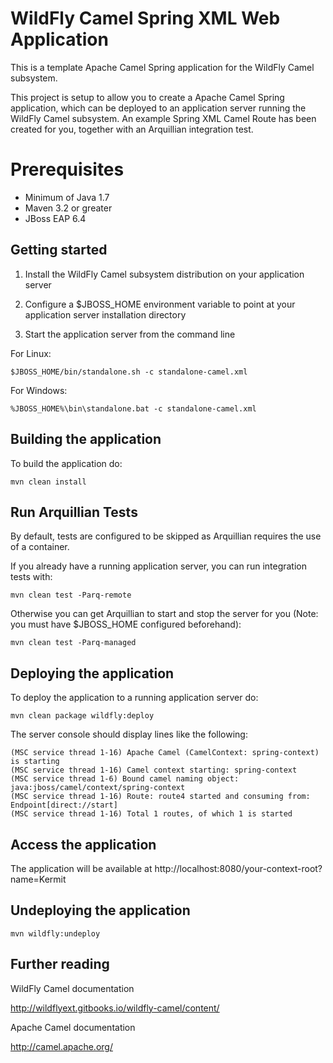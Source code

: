 WildFly Camel Spring XML Web Application
=============

This is a template Apache Camel Spring application for the WildFly Camel subsystem. 

This project is setup to allow you to create a Apache Camel Spring application, which can be deployed to an application
server running the WildFly Camel subsystem. An example Spring XML Camel Route has been created for you, together with an Arquillian
integration test.

Prerequisites
=============

* Minimum of Java 1.7
* Maven 3.2 or greater
* JBoss EAP 6.4


Getting started
---------------

1. Install the WildFly Camel subsystem distribution on your application server

2. Configure a $JBOSS_HOME environment variable to point at your application server installation directory

3. Start the application server from the command line

For Linux:

    $JBOSS_HOME/bin/standalone.sh -c standalone-camel.xml

For Windows:

    %JBOSS_HOME%\bin\standalone.bat -c standalone-camel.xml


Building the application
------------------------

To build the application do:

    mvn clean install


Run Arquillian Tests
--------------------
    
By default, tests are configured to be skipped as Arquillian requires the use of a container.

If you already have a running application server, you can run integration tests with:

    mvn clean test -Parq-remote

Otherwise you can get Arquillian to start and stop the server for you (Note: you must have $JBOSS_HOME configured beforehand):

    mvn clean test -Parq-managed


Deploying the application
-------------------------

To deploy the application to a running application server do:

    mvn clean package wildfly:deploy

The server console should display lines like the following:

    (MSC service thread 1-16) Apache Camel (CamelContext: spring-context) is starting
    (MSC service thread 1-16) Camel context starting: spring-context
    (MSC service thread 1-6) Bound camel naming object: java:jboss/camel/context/spring-context
    (MSC service thread 1-16) Route: route4 started and consuming from: Endpoint[direct://start]
    (MSC service thread 1-16) Total 1 routes, of which 1 is started


Access the application
----------------------

The application will be available at http://localhost:8080/your-context-root?name=Kermit


Undeploying the application
---------------------------

    mvn wildfly:undeploy


Further reading
---------------

WildFly Camel documentation

http://wildflyext.gitbooks.io/wildfly-camel/content/


Apache Camel documentation

http://camel.apache.org/
